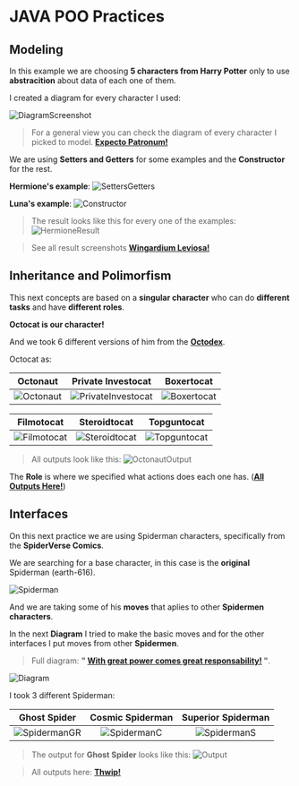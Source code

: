 # JAVA POO Practices
## Modeling
In this example we are choosing **5 characters from Harry Potter** only to use **abstracition** about data of each one of them.

I created a diagram for every character I used:

![DiagramScreenshot](/screenshots/Diagram.png)

> For a general view you can check the diagram of every character I picked to model.
**[Expecto Patronum!](https://miro.com/app/board/uXjVO722ibo=/?share_link_id=586921336453)**

We are using **Setters and Getters** for some examples and the **Constructor** for the rest.

**Hermione's example**:
![SettersGetters](/screenshots/SettersGetters.png)

**Luna's example**:
![Constructor](/screenshots/Constructor.png)

> The result looks like this for every one of the examples:
![HermioneResult](/screenshots/Results/Hermione.png)

> See all result screenshots **[Wingardium Leviosa!](/screenshots/Results/)**

## Inheritance and Polimorfism
This next concepts are based on a **singular character** who can do **different tasks** and have **different roles**.

**Octocat is our character!**

And we took 6 different versions of him from the **[Octodex](https://octodex.github.com)**.

Octocat as:

| Octonaut | Private Investocat | Boxertocat |
| :---: | :---: | :---: |
| ![Octonaut](/screenshots/OctocatScreenshots/octonaut.jpg) | ![PrivateInvestocat](/screenshots/OctocatScreenshots/privateinvestocat.jpg) | ![Boxertocat](/screenshots/OctocatScreenshots/boxertocat_octodex.jpg) 

| Filmotocat | Steroidtocat | Topguntocat |
| :---: | :---: | :---: |
| ![Filmotocat](/screenshots/OctocatScreenshots/filmtocat.png) | ![Steroidtocat](/screenshots/OctocatScreenshots/steroidtocat.png) | ![Topguntocat](/screenshots/OctocatScreenshots/topguntocat.png) |

> All outputs look like this:
![OctonautOutput](/screenshots/OctocatScreenshots/Results/Octocat%2001.png)

The **Role** is where we specified what actions does each one has. (**[All Outputs Here!](/screenshots/OctocatScreenshots/Results/)**)

## Interfaces
On this next practice we are using Spiderman characters, specifically from the **SpiderVerse Comics**.

We are searching for a base character, in this case is the **original** Spiderman (earth-616).

![Spiderman](/screenshots/SpiderVersions/Spiderman.jpg)

And we are taking some of his **moves** that aplies to other **Spidermen characters**.

In the next **Diagram** I tried to make the basic moves and for the other interfaces I put moves from other **Spidermen**.

> Full diagram: **" [With great power comes great responsability!](https://miro.com/app/board/uXjVO7cPwWI=/?share_link_id=327805446177) "**.

![Diagram](/screenshots/SpiderVersions/SpiderDiagram.png)

I took 3 different Spiderman:

| Ghost Spider | Cosmic Spiderman | Superior Spiderman |
| :---: | :---: | :---: |
| ![SpidermanGR](/screenshots/SpiderVersions/SpidermanGR.jpg) | ![SpidermanC](/screenshots/SpiderVersions/SpidermanCosmic.jpg) | ![SpidermanS](/screenshots/SpiderVersions/Superior%20Spiderman.png) | 

> The output for **Ghost Spider** looks like this:
![Output](/screenshots/SpiderVersions/Results/SpidermanGR.png)

> All outputs here: **[Thwip!](/screenshots/SpiderVersions/Results/)**